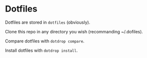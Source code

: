 # Dotfiles

Dotfiles are stored in `dotfiles` (obviously).

Clone this repo in any directory you wish (recommanding ~/.dofiles).

Compare dotfiles with `dotdrop compare`.

Install dotfiles with `dotdrop install`.
